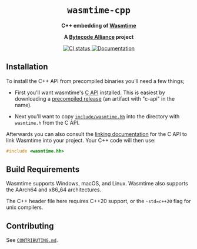 <div align="center">
  <h1><code>wasmtime-cpp</code></h1>

  <p>
    <strong>C++ embedding of
    <a href="https://github.com/bytecodealliance/wasmtime">Wasmtime</a></strong>
  </p>

  <strong>A <a href="https://bytecodealliance.org/">Bytecode Alliance</a> project</strong>

  <p>
    <a href="https://github.com/bytecodealliance/wasmtime-cpp/actions?query=workflow%3ACI">
      <img src="https://github.com/bytecodealliance/wasmtime-cpp/workflows/CI/badge.svg" alt="CI status"/>
    </a>
    <a href="https://bytecodealliance.github.io/wasmtime-cpp/">
      <img src="https://img.shields.io/badge/docs-main-green" alt="Documentation"/>
    </a>
  </p>

</div>

## Installation

To install the C++ API from precompiled binaries you'll need a few things;

* First you'll want wasmtime's [C API](https://docs.wasmtime.dev/c-api/)
  installed. This is easiest by downloading a [precompiled
  release](https://github.com/bytecodealliance/wasmtime/releases) (an artifact
  with "c-api" in the name).

* Next you'll want to copy [`include/wasmtime.hh`](include/wasmtime.hh) into
  the directory with `wasmtime.h` from the C API.

Afterwards you can also consult the [linking
documentation](https://docs.wasmtime.dev/c-api/) for the C API to link Wasmtime
into your project. Your C++ code will then use:

```cpp
#include <wasmtime.hh>
```

## Build Requirements

Wasmtime supports Windows, macOS, and Linux. Wasmtime also supports the AArch64
and x86\_64 architectures.

The C++ header file here requires C++20 support, or the `-std=c++20` flag for
unix compilers.

## Contributing

See [`CONTRIBUTING.md`](./CONTRIBUTING.md).
